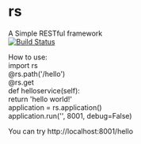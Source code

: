 rs
==
A Simple RESTful framework  
[![Build Status](https://travis-ci.org/gaohao/rs.png?branch=master,staging,production)](http://travis-ci.org/gaohao/rs)  

How to use:  
import rs  
@rs.path('/hello')  
@rs.get  
def helloservice(self):  
  return 'hello world!'  
application = rs.application()  
application.run('', 8001, debug=False)  

You can try http://localhost:8001/hello  
